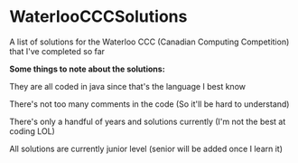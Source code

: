 # WaterlooCCCSolutions
A list of solutions for the Waterloo CCC (Canadian Computing Competition) that I've completed so far

**Some things to note about the solutions:**

  They are all coded in java since that's the language I best know 

  There's not too many comments in the code (So it'll be hard to understand)

  There's only a handful of years and solutions currently (I'm not the best at coding LOL) 

  All solutions are currently junior level (senior will be added once I learn it)